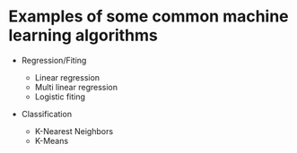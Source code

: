 # Examples of some common machine learning algorithms  

+ Regression/Fiting
   - Linear regression
   - Multi linear regression
   - Logistic fiting

+ Classification
  - K-Nearest Neighbors
  - K-Means
 
